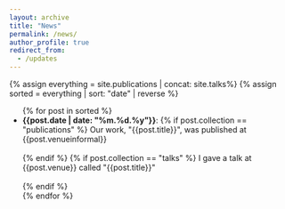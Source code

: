 ```yaml
---
layout: archive
title: "News"
permalink: /news/
author_profile: true
redirect_from:
  - /updates
---
```


{% assign everything = site.publications | concat: site.talks%}
{% assign sorted = everything | sort: "date" | reverse %}

<div class="news">
<ul>{% for post in sorted %}
  <li><b>{{post.date | date: "%m.%d.%y"}}</b>: 
  {% if post.collection == "publications" %}
    Our work, "{{post.title}}", was published at {{post.venueinformal}} <br><br>
  {% endif %}
  {% if post.collection == "talks" %}
    I gave a talk at {{post.venue}} called "{{post.title}}" <br><br>
  {% endif %}
  </li>
{% endfor %}</ul>
</div>